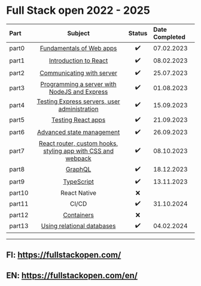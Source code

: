 # Full Stack open 2022 - 2025

| **Part** |                                                         **Subject**                                                         |     **Status**     | **Date Completed** |
| :------- | :-------------------------------------------------------------------------------------------------------------------------: | :----------------: | :----------------- |
| part0    |                   [Fundamentals of Web apps](https://github.com/juhamikael/fullstackopen/tree/main/part0)                   | :heavy_check_mark: | 07.02.2023         |
| part1    |                    [Introduction to React](https://github.com/juhamikael/fullstackopen/tree/main/part1)                     | :heavy_check_mark: | 08.02.2023         |
| part2    |                  [Communicating with server](https://github.com/juhamikael/fullstackopen/tree/main/part2)                   | :heavy_check_mark: | 25.07.2023         |
| part3    |         [Programming a server with NodeJS and Express](https://github.com/juhamikael/fullstackopen/tree/main/part3)         | :heavy_check_mark: | 01.08.2023         |
| part4    |         [Testing Express servers, user administration](https://github.com/juhamikael/fullstackopen/tree/main/part4)         | :heavy_check_mark: | 15.09.2023         |
| part5    |                      [Testing React apps](https://github.com/juhamikael/fullstackopen/tree/main/part5)                      | :heavy_check_mark: | 21.09.2023         |
| part6    |                  [Advanced state management](https://github.com/juhamikael/fullstackopen/tree/main/part6)                   | :heavy_check_mark: | 26.09.2023         |
| part7    | [React router, custom hooks, styling app with CSS and webpack](https://github.com/juhamikael/fullstackopen/tree/main/part7) | :heavy_check_mark: | 08.10.2023         |
| part8    |                           [GraphQL](https://github.com/juhamikael/fullstackopen/tree/main/part8)                            | :heavy_check_mark: | 18.12.2023         |
| part9    |                          [TypeScript](https://github.com/juhamikael/fullstackopen/tree/main/part9)                          | :heavy_check_mark: | 13.11.2023         |
| part10   |                                                        React Native                                                         |        :x:         |                    |
| part11   |                                                            CI/CD                                                            | :heavy_check_mark: | 31.10.2024         |
| part12   |          [Containers](https://github.com/juhamikael/fullstackopen/tree/main/part12/part12-containers-applications)          |        :x:         |                    |
| part13   |                 [Using relational databases](https://github.com/juhamikael/fullstackopen/tree/main/part13)                  | :heavy_check_mark: | 04.02.2024         |
---

## FI: <https://fullstackopen.com/>  

## EN: <https://fullstackopen.com/en/>
